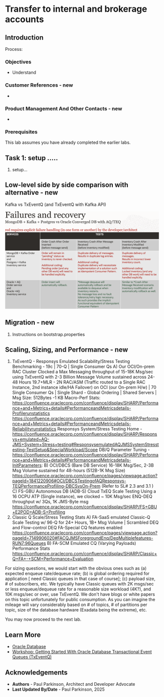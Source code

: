 # Transfer to internal and brokerage accounts

## Introduction

Process:


### Objectives

-  Understand 

### Customer References - new

- 

### Product Management And Other Contacts - new

- 

### Prerequisites

This lab assumes you have already completed the earlier labs.

## Task 1: setup .....

1. setup...

## Low-level side by side comparison with alternative - new

Kafka vs TxEventQ (and TxEventQ with Kafka API)

![Mongo & Postgress & Kafka to Oracle](images/mongopostgreskafka_vs_OracleAQ.png " ")

## Migration - new

1. Instructions on bootstrap.properties

## Scaling, Sizing, and Performance - new

1) TxEventQ  - Responsys Emulated Scalability/Stress Testing Benchmarking - 19c | 70-Q | Single Consumer Qs
   A) Our OCI/On-prem RAC Cluster
   Clocked a Max Messaging throughput of 15-18K Msg/sec using TxEventQ with 2-3 Billion Message Volume sustained across 24-48 Hours
   19.7+MLR - 2N RAC/ASM (Traffic routed to a Single RAC Instance, 2nd instance idle/HA Failover)  on OCI (our On-prem H/w) | 70 Single Consumer Qs |  Single Shard - Global Ordering | Shared Servers
   | Msg Size: 512Bytes -1 KB
   Macro-Perf Stats:
   https://confluence.oraclecorp.com/confluence/display/SHARP/Performance+and+Metrics+details#PerformanceandMetricsdetails-Profilerunstatistics
   https://confluence.oraclecorp.com/confluence/display/SHARP/Performance+and+Metrics+details#PerformanceandMetricsdetails-Reliabilityrunstatistics
   Responsys System/Stress Testing Home - https://confluence.oraclecorp.com/confluence/display/SHARP/Responsys+emulated+AQ-JMS+System+Stress+testing#ResponsysemulatedAQJMSSystemStresstesting-TestSetup&SpecialWorkload/Scope
   DB/Q Parameter Tuning - https://confluence.oraclecorp.com/confluence/display/SHARP/Performance+and+Metrics+details#PerformanceandMetricsdetails-InitParameters:
   B) OCI/DBCS (Bare DB Service)
   16-18K Msg/Sec, 2-3B Msg Volume sustained for 48-hours (512B-1K Msg Size)
   https://confluence.oraclecorp.com/confluence/pages/viewpage.action?pageId=1841220906#OCI/DBCSTestingofAQResponsys-TEQPerformanceProfiling-DBCSvsOn-Prem        (Refer to SL# 2.3 and 3.1 )
   C) FS-GBU Autonomous DB (ADB-S) Cloud TxEQ Scale Testing
   Using a 16 OCPU ATP (Single instance), we clocked ~ 10K Msg/sec ENQ-DEQ throughput w/ 3Qs, 1K JMS-Byte msg
   https://confluence.oraclecorp.com/confluence/display/SHARP/FS+GBU+E2POD+ADB-S+Profiling
2) Classic Q Scale/Stress Testing Stats
   A)   FA-SaaS emulated Classic-Q Scale Testing w/ 96-Q for 24+ Hours, 1B+ Msg Volume | Scrambled DEQ and  Flow-control DEQ FA-Special CQ features enabled
   https://confluence.oraclecorp.com/confluence/pages/viewpage.action?pageId=7149906020#FACQJMSForegroundEnq/DeqMultiplefeatures-RUN7:96Queues
   B)   FA-SCM Emulated CQ (Varying Payloads) Performance Stats
   https://confluence.oraclecorp.com/confluence/display/SHARP/Classic+Q+FA+-+SCM+Performance+Evaluation

For sizing questions, we would start with the obvious ones such as (a) expected enqueue rate/dequeue rate; (b) is global ordering required for application [ need Classic queues in that case of course]; (c) payload size, # of subscribers, etc.
We typically have Classic queues with 2K msgs/sec or less enqueue/dequeue rate for a reasonable size workload (4K?), and 10K msgs/sec or over, use TxEventQ.
We don't have blogs or white papers on this topic unfortunately for public consumption.
As you can imagine the mileage will vary considerably based on # of topics, # of partitions per topic, size of the database hardware (Exadata being the extreme), etc.


You may now proceed to the next lab.

## Learn More

* [Oracle Database](https://bit.ly/mswsdatabase)
* [Workshop: Getting Started With Oracle Database Transactional Event Queues (TxEventQ)](https://apexapps.oracle.com/pls/apex/r/dbpm/livelabs/view-workshop?wid=1016)

## Acknowledgements
* **Authors** - Paul Parkinson, Architect and Developer Advocate
* **Last Updated By/Date** - Paul Parkinson, 2025

